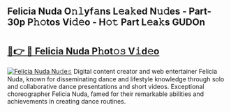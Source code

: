 ## Felicia Nuda O𝚗𝚕yf𝚊ns L𝚎a𝚔ed N𝚞𝚍es - Part-30p P𝚑𝚘tos Vi𝚍𝚎o - H𝚘𝚝 Part L𝚎a𝚔s GUDOn

# <h2><a href="http://kf1wc0.oniu.top/?m=Felicia+Nuda">🔗👉 🔴 Felicia Nuda P𝚑ot𝚘𝚜 V𝚒d𝚎o</a></h2>

[![Felicia Nuda Nu𝚍e𝚜](https://i.imgur.com/0qMVB7G.gif)](http://kf1wc0.oniu.top/?m=Felicia+Nuda)
Digital content creator and web entertainer Felicia Nuda, known for disseminating dance and lifestyle knowledge through solo and collaborative dance presentations and short videos. Exceptional choreographer Felicia Nuda, famed for their remarkable abilities and achievements in creating dance routines.  
